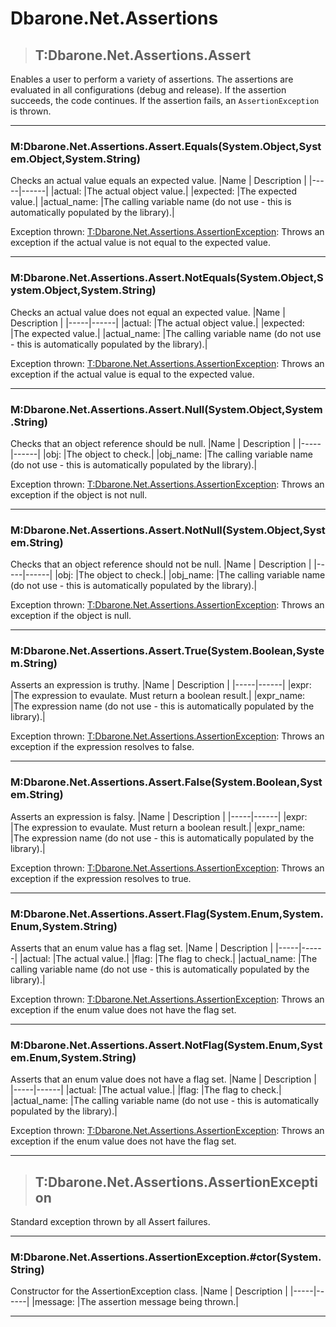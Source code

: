 # Dbarone.Net.Assertions


>## T:Dbarone.Net.Assertions.Assert

 Enables a user to perform a variety of assertions. The assertions are evaluated in all configurations (debug and release). If the assertion succeeds, the code continues. If the assertion fails, an `AssertionException` is thrown. 

---
### M:Dbarone.Net.Assertions.Assert.Equals(System.Object,System.Object,System.String)
 Checks an actual value equals an expected value. 
|Name | Description |
|-----|------|
|actual: |The actual object value.|
|expected: |The expected value.|
|actual_name: |The calling variable name (do not use - this is automatically populated by the library).|

Exception thrown: [T:Dbarone.Net.Assertions.AssertionException](#T:Dbarone.Net.Assertions.AssertionException): Throws an exception if the actual value is not equal to the expected value.

---
### M:Dbarone.Net.Assertions.Assert.NotEquals(System.Object,System.Object,System.String)
 Checks an actual value does not equal an expected value. 
|Name | Description |
|-----|------|
|actual: |The actual object value.|
|expected: |The expected value.|
|actual_name: |The calling variable name (do not use - this is automatically populated by the library).|

Exception thrown: [T:Dbarone.Net.Assertions.AssertionException](#T:Dbarone.Net.Assertions.AssertionException): Throws an exception if the actual value is equal to the expected value.

---
### M:Dbarone.Net.Assertions.Assert.Null(System.Object,System.String)
 Checks that an object reference should be null. 
|Name | Description |
|-----|------|
|obj: |The object to check.|
|obj_name: |The calling variable name (do not use - this is automatically populated by the library).|

Exception thrown: [T:Dbarone.Net.Assertions.AssertionException](#T:Dbarone.Net.Assertions.AssertionException): Throws an exception if the object is not null.

---
### M:Dbarone.Net.Assertions.Assert.NotNull(System.Object,System.String)
 Checks that an object reference should not be null. 
|Name | Description |
|-----|------|
|obj: |The object to check.|
|obj_name: |The calling variable name (do not use - this is automatically populated by the library).|

Exception thrown: [T:Dbarone.Net.Assertions.AssertionException](#T:Dbarone.Net.Assertions.AssertionException): Throws an exception if the object is null.

---
### M:Dbarone.Net.Assertions.Assert.True(System.Boolean,System.String)
 Asserts an expression is truthy. 
|Name | Description |
|-----|------|
|expr: |The expression to evaulate. Must return a boolean result.|
|expr_name: |The expression name (do not use - this is automatically populated by the library).|

Exception thrown: [T:Dbarone.Net.Assertions.AssertionException](#T:Dbarone.Net.Assertions.AssertionException): Throws an exception if the expression resolves to false.

---
### M:Dbarone.Net.Assertions.Assert.False(System.Boolean,System.String)
 Asserts an expression is falsy. 
|Name | Description |
|-----|------|
|expr: |The expression to evaulate. Must return a boolean result.|
|expr_name: |The expression name (do not use - this is automatically populated by the library).|

Exception thrown: [T:Dbarone.Net.Assertions.AssertionException](#T:Dbarone.Net.Assertions.AssertionException): Throws an exception if the expression resolves to true.

---
### M:Dbarone.Net.Assertions.Assert.Flag(System.Enum,System.Enum,System.String)
 Asserts that an enum value has a flag set. 
|Name | Description |
|-----|------|
|actual: |The actual value.|
|flag: |The flag to check.|
|actual_name: |The calling variable name (do not use - this is automatically populated by the library).|

Exception thrown: [T:Dbarone.Net.Assertions.AssertionException](#T:Dbarone.Net.Assertions.AssertionException): Throws an exception if the enum value does not have the flag set.

---
### M:Dbarone.Net.Assertions.Assert.NotFlag(System.Enum,System.Enum,System.String)
 Asserts that an enum value does not have a flag set. 
|Name | Description |
|-----|------|
|actual: |The actual value.|
|flag: |The flag to check.|
|actual_name: |The calling variable name (do not use - this is automatically populated by the library).|

Exception thrown: [T:Dbarone.Net.Assertions.AssertionException](#T:Dbarone.Net.Assertions.AssertionException): Throws an exception if the enum value does not have the flag set.

---


>## T:Dbarone.Net.Assertions.AssertionException

 Standard exception thrown by all Assert failures. 

---
### M:Dbarone.Net.Assertions.AssertionException.#ctor(System.String)
 Constructor for the AssertionException class. 
|Name | Description |
|-----|------|
|message: |The assertion message being thrown.|

---
